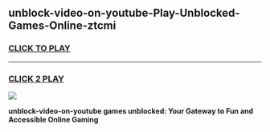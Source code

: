 
## unblock-video-on-youtube-Play-Unblocked-Games-Online-ztcmi
<h3>
<a href="https://premium76.site?title=unblock-video-on-youtube&ref=25A">CLICK TO PLAY</a></h3>
<hr>

<h3>
<a href="https://premium76.site?title=unblock-video-on-youtube&ref=25A">CLICK 2 PLAY</a>
  
</h3>

<a href="https://premium76.site?title=unblock-video-on-youtube&ref=25A"><img src="https://clearcache.store/games.png"></a>


**unblock-video-on-youtube games unblocked: Your Gateway to Fun and Accessible Online Gaming**
